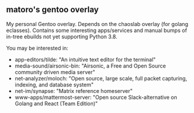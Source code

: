 ## matoro's gentoo overlay

My personal Gentoo overlay.  Depends on the chaoslab overlay (for golang eclasses).  Contains some interesting apps/services and manual bumps of in-tree ebuilds not yet supporting Python 3.8.

You may be interested in:

* app-editors/tilde: "An intuitive text editor for the terminal"
* media-sound/airsonic-bin: "Airsonic, a Free and Open Source community driven media server"
* net-analyzer/moloch: "Open source, large scale, full packet capturing, indexing, and database system"
* net-im/synapse: "Matrix reference homeserver"
* www-apps/mattermost-server: "Open source Slack-alternative on Golang and React (Team Edition)"
